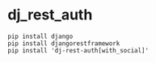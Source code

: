 # dj_rest_auth

    pip install django
    pip install djangorestframework
    pip install 'dj-rest-auth[with_social]'

